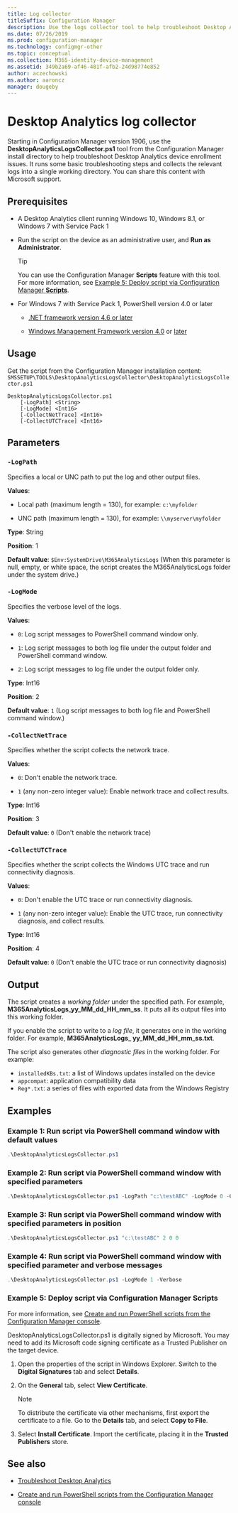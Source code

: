 ```yaml
---
title: Log collector
titleSuffix: Configuration Manager
description: Use the logs collector tool to help troubleshoot Desktop Analytics
ms.date: 07/26/2019
ms.prod: configuration-manager
ms.technology: configmgr-other
ms.topic: conceptual
ms.collection: M365-identity-device-management
ms.assetid: 349b2a69-af46-481f-afb2-24d98774e852
author: aczechowski
ms.author: aaroncz
manager: dougeby
---
```


# Desktop Analytics log collector

Starting in Configuration Manager version 1906, use the **DesktopAnalyticsLogsCollector.ps1** tool from the Configuration Manager install directory to help troubleshoot Desktop Analytics device enrollment issues. It runs some basic troubleshooting steps and collects the relevant logs into a single working directory. You can share this content with Microsoft support.


## Prerequisites

- A Desktop Analytics client running Windows 10, Windows 8.1, or Windows 7 with Service Pack 1

- Run the script on the device as an administrative user, and **Run as Administrator**.

    > [!Tip]
    > You can use the Configuration Manager **Scripts** feature with this tool. For more information, see [Example 5: Deploy script via Configuration Manager **Scripts**](#bkmk_ex5).

- For Windows 7 with Service Pack 1, PowerShell version 4.0 or later
    - [.NET framework version 4.6 or later](https://dotnet.microsoft.com/download/dotnet-framework)

    - [Windows Management Framework version 4.0](http://aka.ms/wmf4download) or [later](http://aka.ms/wmf5download)

## Usage

Get the script from the Configuration Manager installation content: `SMSSETUP\TOOLS\DesktopAnalyticsLogsCollector\DesktopAnalyticsLogsCollector.ps1`

``` Syntax
DesktopAnalyticsLogsCollector.ps1
    [-LogPath] <String>
    [-LogMode] <Int16>
    [-CollectNetTrace] <Int16>
    [-CollectUTCTrace] <Int16>
```

## Parameters

### `-LogPath`

Specifies a local or UNC path to put the log and other output files.

**Values**:

- Local path (maximum length = 130), for example: `c:\myfolder`

- UNC path (maximum length = 130), for example: `\\myserver\myfolder`

**Type**: String

**Position**: 1

**Default value**: `$Env:SystemDrive\M365AnalyticsLogs` (When this parameter is null, empty, or white space, the script creates the M365AnalyticsLogs folder under the system drive.)

### `-LogMode`

Specifies the verbose level of the logs.

**Values**:

- `0`: Log script messages to PowerShell command window only.

- `1`: Log script messages to both log file under the output folder and PowerShell command window.

- `2`: Log script messages to log file under the output folder only.

**Type**: Int16

**Position**: 2

**Default value**: `1` (Log script messages to both log file and PowerShell command window.)

### `-CollectNetTrace`

Specifies whether the script collects the network trace.

**Values**:

- `0`: Don't enable the network trace.

- `1` (any non-zero integer value): Enable network trace and collect results.

**Type**: Int16

**Position**: 3

**Default value**: `0` (Don't enable the network trace)

### `-CollectUTCTrace`

Specifies whether the script collects the Windows UTC trace and run connectivity diagnosis.

**Values**:

- `0`: Don't enable the UTC trace or run connectivity diagnosis.

- `1` (any non-zero integer value): Enable the UTC trace, run connectivity diagnosis, and collect results.

**Type**: Int16

**Position**: 4

**Default value**: `0` (Don't enable the UTC trace or run connectivity diagnosis)


## Output

The script creates a *working folder* under the specified path. For example, **M365AnalyticsLogs_yy_MM_dd_HH_mm_ss**. It puts all its output files into this working folder.

If you enable the script to write to a *log file*, it generates one in the working folder. For example, **M365AnalyticsLogs_ yy_MM_dd_HH_mm_ss.txt**.

The script also generates other *diagnostic files* in the working folder. For example:

- `installedKBs.txt`: a list of Windows updates installed on the device
- `appcompat`: application compatibility data
- `Reg*.txt`: a series of files with exported data from the Windows Registry


## Examples

### <a name="bkmk_ex1"></a> Example 1: Run script via PowerShell command window with default values

```PowerShell
.\DesktopAnalyticsLogsCollector.ps1
```

### <a name="bkmk_ex2"></a> Example 2: Run script via PowerShell command window with specified parameters

```PowerShell
.\DesktopAnalyticsLogsCollector.ps1 -LogPath "c:\testABC" -LogMode 0 -CollectNetTrace 0 -CollectUTCTrace 0
```

### <a name="bkmk_ex3"></a> Example 3: Run script via PowerShell command window with specified parameters in position

```PowerShell
.\DesktopAnalyticsLogsCollector.ps1 "c:\testABC" 2 0 0
```

### <a name="bkmk_ex4"></a> Example 4: Run script via PowerShell command window with specified parameter and verbose messages

```PowerShell
.\DesktopAnalyticsLogsCollector.ps1 -LogMode 1 -Verbose
```

### <a name="bkmk_ex5"></a> Example 5: Deploy script via Configuration Manager **Scripts**

For more information, see [Create and run PowerShell scripts from the Configuration Manager console](/sccm/apps/deploy-use/create-deploy-scripts).

DesktopAnalyticsLogsCollector.ps1 is digitally signed by Microsoft. You may need to add its Microsoft code signing certificate as a Trusted Publisher on the target device.

1. Open the properties of the script in Windows Explorer. Switch to the **Digital Signatures** tab and select **Details**.

2. On the **General** tab, select **View Certificate**.

    > [!Note]
    > To distribute the certificate via other mechanisms, first export the certificate to a file. Go to the **Details** tab, and select **Copy to File**.

3. Select **Install Certificate**. Import the certificate, placing it in the **Trusted Publishers** store.


## See also

- [Troubleshoot Desktop Analytics](/sccm/desktop-analytics/troubleshooting)

- [Create and run PowerShell scripts from the Configuration Manager console](/sccm/apps/deploy-use/create-deploy-scripts)
